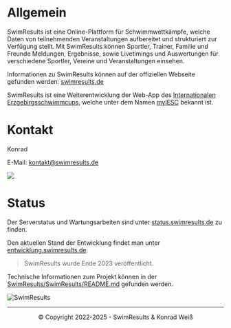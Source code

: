 # Allgemein

SwimResults ist eine Online-Plattform für Schwimmwettkämpfe, welche Daten von teilnehmenden Veranstaltungen aufbereitet und strukturiert zur Verfügung stellt. Mit SwimResults können Sportler, Trainer, Familie und Freunde Meldungen, Ergebnisse, sowie Livetimings und Auswertungen für verschiedene Sportler, Vereine und Veranstaltungen einsehen.

Informationen zu SwimResults können auf der offiziellen Webseite gefunden werden: [swimresults.de](https://swimresults.de)

SwimResults ist eine Weiterentwicklung der Web-App des [Internationalen Erzgebirgsschwimmcups](https://erzgebirgsschwimmcup.de), welche unter dem Namen [myIESC](https://my.erzgebirgsschwimmcup.de/about.php) bekannt ist.

# Kontakt

Konrad

E-Mail: kontakt@swimresults.de

[![](https://img.shields.io/static/v1?label=Sponsor&message=%E2%9D%A4&logo=GitHub&color=%23fe8e86)](https://github.com/sponsors/konrad2002)


# Status

Der Serverstatus und Wartungsarbeiten sind unter [status.swimresults.de](https://status.swimresults.de/) zu finden.

Den aktuellen Stand der Entwicklung findet man unter [entwicklung.swimresults.de](https://entwicklung.swimresults.de/).

 > SwimResults wurde Ende 2023 veröffentlicht.
 
Technische Informationen zum Projekt können in der [SwimResults/SwimResults/README.md](https://github.com/SwimResults/SwimResults#readme) gefunden werden.

![SwimResults](https://swimresults.de/images/bg_logo.jpg)

_________

<center>&copy; Copyright 2022-2025 - SwimResults & Konrad Weiß</center>

